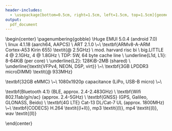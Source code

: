 ```yaml
---
header-includes:
  - \usepackage[bottom=0.5cm, right=1.5cm, left=1.5cm, top=1.5cm]{geometry}
output:
  pdf_document
---
```


\begin{center}
\pagenumbering{gobble}
\Huge
EMUI 5.0.4 (android 7.0)   
\\
linux 4.1.18 (aarch64, AAPCS)
\\
ART 2.1.0
\\~\\
\textbf{ARMv8-A-ARM Cortex-A53 Kirin 655} \textit{@ 2.5GHz}
\\
mod. harvard risc bi
\\
big.LITTLE 4 @ 2.1GHz, 4 @ 1.8GHz
\\
TDP: 5W, 64 byte cache line
\\
\underline{L1d, L1i}: 8-64KiB (per core)
\\
\underline{L2}: 128KiB-2MB (shared)
\\
\underline{\textit{VFPv4, NEON, DSP, virt}}
\\~\\
\textbf{3GB LPDDR3 microDIMM} \textit{@ 933MHz}

\textbf{32GB eMMC}
\\~\\
1080x1920p capacitance (LiPo, USB-B micro)
\\~\\

\textbf{Bluetooth 4.1} (BLE, approx. 2.4-2.483GHz)
\\
\textbf{Wifi 802.11ab/g/n/ac} (approx. 2.4-5GHz)
\\
\textbf{GNSS} (GPS, Galileo, GLONASS, Beido)
\\
\textbf{4G LTE} Cat-13 DL/Cat-7 UL (approx. 1800MHz)
\\~\\
\textbf{CODECS} H.264 \textit{(l+ll)}, mp3 \textit{(l)}, mp4 \textit{(l)}, wav \textit{(ll)}

\end{center}
